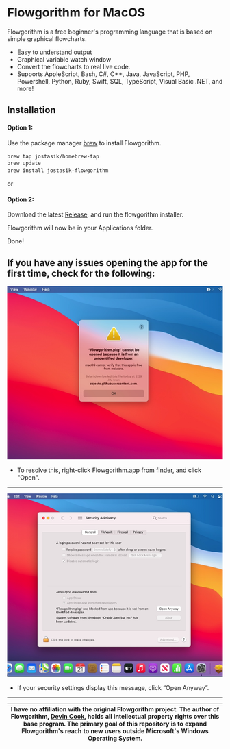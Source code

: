 # Flowgorithm for MacOS

Flowgorithm is a free beginner's programming language that is based on simple graphical flowcharts.

- Easy to understand output
- Graphical variable watch window  
- Convert the flowcharts to real live code.
- Supports AppleScript, Bash, C#, C++, Java, JavaScript, PHP, Powershell, Python, Ruby, Swift, SQL, TypeScript, Visual Basic .NET, and more!


## Installation


#### Option 1:
Use the package manager [brew](https://www.brew.sh) to install Flowgorithm.

```bash
brew tap jostasik/homebrew-tap
brew update
brew install jostasik-flowgorithm
```

or


#### Option 2: 
Download the latest [Release](https://github.com/jostasik/Flowgorithm-MacOS/releases), and run the flowgorithm installer. 

Flowgorithm will now be in your Applications folder.

Done!


## If you have any issues opening the app for the first time, check for the following:
 
![](screenshots/unidentified-developer.jpg) 
- To resolve this, right-click Flowgorithm.app from finder, and click "Open".
---
![](screenshots/open-anyway.jpg)
- If your security settings display this message, click “Open Anyway”.

---

| I have no affiliation with the original Flowgorithm project. The author of Flowgorithm, [Devin Cook](http://devincook.com/csc/), holds all intellectual property rights over this base program. The primary goal of this repository is to expand Flowgorithm's reach to new users outside Microsoft's Windows Operating System. |
| :---: |
